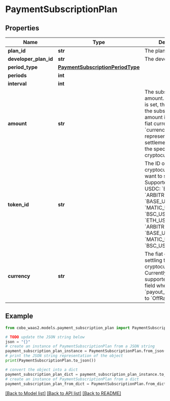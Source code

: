 # PaymentSubscriptionPlan


## Properties

Name | Type | Description | Notes
------------ | ------------- | ------------- | -------------
**plan_id** | **str** | The plan id in cobo. | 
**developer_plan_id** | **str** | The developer plan id. | 
**period_type** | [**PaymentSubscriptionPeriodType**](PaymentSubscriptionPeriodType.md) |  | 
**periods** | **int** |  | 
**interval** | **int** |  | 
**amount** | **str** | The subscription plan amount.  - If &#x60;currency&#x60; is set, this represents the subscription amount in the specified fiat currency. - If &#x60;currency&#x60; isn&#39;t set, this represents the settlement amount in the specified cryptocurrency.  | 
**token_id** | **str** | The ID of the cryptocurrency you want to subscription. Supported values:  - USDC: &#x60;ETH_USDC&#x60;, &#x60;ARBITRUM_USDCOIN&#x60;, &#x60;BASE_USDC&#x60;, &#x60;MATIC_USDC2&#x60;, &#x60;BSC_USDC&#x60; - USDT: &#x60;ETH_USDT&#x60;, &#x60;ARBITRUM_USDT&#x60;, &#x60;BASE_USDT&#x60;, &#x60;MATIC_USDT&#x60;, &#x60;BSC_USDT&#x60;  | [optional] 
**currency** | **str** | The fiat currency for settling the cryptocurrency. Currently, only &#x60;USD&#x60; is supported. Specify this field when &#x60;payout_channel&#x60; is set to &#x60;OffRamp&#x60;. | [optional] 

## Example

```python
from cobo_waas2.models.payment_subscription_plan import PaymentSubscriptionPlan

# TODO update the JSON string below
json = "{}"
# create an instance of PaymentSubscriptionPlan from a JSON string
payment_subscription_plan_instance = PaymentSubscriptionPlan.from_json(json)
# print the JSON string representation of the object
print(PaymentSubscriptionPlan.to_json())

# convert the object into a dict
payment_subscription_plan_dict = payment_subscription_plan_instance.to_dict()
# create an instance of PaymentSubscriptionPlan from a dict
payment_subscription_plan_from_dict = PaymentSubscriptionPlan.from_dict(payment_subscription_plan_dict)
```
[[Back to Model list]](../README.md#documentation-for-models) [[Back to API list]](../README.md#documentation-for-api-endpoints) [[Back to README]](../README.md)


